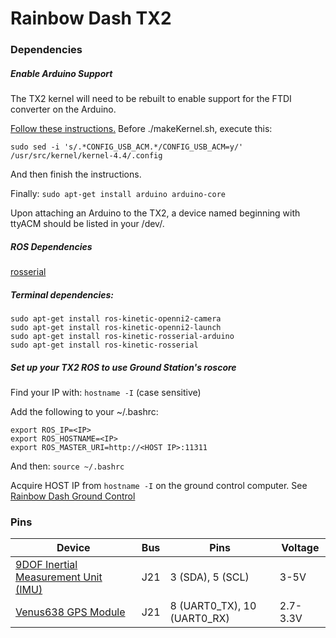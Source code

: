# Rainbow Dash TX2

### Dependencies

##### Enable Arduino Support


The TX2 kernel will need to be rebuilt to enable support for the FTDI converter on the Arduino.

[Follow these instructions.](http://www.jetsonhacks.com/2017/03/25/build-kernel-and-modules-nvidia-jetson-tx2/) Before ./makeKernel.sh, execute this:

`sudo sed -i 's/.*CONFIG_USB_ACM.*/CONFIG_USB_ACM=y/' /usr/src/kernel/kernel-4.4/.config`

And then finish the instructions.

Finally: `sudo apt-get install arduino arduino-core`

Upon attaching an Arduino to the TX2, a device named beginning with ttyACM should be listed in your /dev/.

##### ROS Dependencies

[rosserial](https://github.com/ros-drivers/rosserial)

##### Terminal dependencies:

```
sudo apt-get install ros-kinetic-openni2-camera
sudo apt-get install ros-kinetic-openni2-launch
sudo apt-get install ros-kinetic-rosserial-arduino
sudo apt-get install ros-kinetic-rosserial
```

##### Set up your TX2 ROS to use Ground Station's roscore

Find your IP with:
`hostname -I` (case sensitive)

Add the following to your ~/.bashrc:
```
export ROS_IP=<IP>
export ROS_HOSTNAME=<IP>
export ROS_MASTER_URI=http://<HOST IP>:11311
```

And then: `source ~/.bashrc`

Acquire HOST IP from `hostname -I` on the ground control computer. See [Rainbow Dash Ground Control](http://github.com/Yonder-Dynamics/rainbow_dash_ground_control.git)

### Pins

| Device | Bus | Pins | Voltage |
| ------ | --- | ---- | --- |
|[9DOF Inertial Measurement Unit (IMU)](https://www.amazon.com/HiLetgo-Gyroscope-Acceleration-Accelerator-Magnetometer/dp/B01I1J0Z7Y/ref=pd_lpo_vtph_147_tr_t_2?_encoding=UTF8&psc=1&refRID=5V0JGQY8WYM4W9DRX883) | J21 | 3 (SDA), 5 (SCL) | 3-5V |
|[Venus638 GPS Module](https://www.sparkfun.com/products/retired/10921) | J21 | 8 (UART0_TX), 10 (UART0_RX) | 2.7-3.3V |
